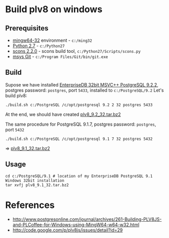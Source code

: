 ﻿# Build plv8 on windows

## Prerequisites

  - [mingw64-32](http://mingw-w64.sourceforge.net/) environment - `c:/ming32`
  - [Python 2.7](http://www.activestate.com/activepython/downloads) - `c:/Python27`
  - [scons 2.2.0](http://sourceforge.net/projects/scons/files/scons/2.2.0/scons-2.2.0-setup.exe/download) - scons build tool, `c:/Python27/Scripts/scons.py`
  - [msys Git](http://code.google.com/p/msysgit/downloads/list) - `c:/Program Files/Git/bin/git.exe`
    
## Build

Supose we have installed [EnterpriseDB 32bit MSVC++ PostgreSQL 9.2.2](http://www.enterprisedb.com/products-services-training/pgdownload#windows), postgres password: `postgres`, port `5433`, installed to `c:/PostgreSQL/9.2`
Let's build plv8:

    ./build.sh c:/PostgreSQL /c/opt/postgresql 9.2 2 32 postgres 5433
  
At the end, we should have created [plv8_9.2_32.tar.bz2](https://github.com/hernad/plv8_build/raw/master/binary/plv8_9.2_32.tar.bz2)
 
The same procedure for PostgreSQL 9.1.7, postgres password: `postgres`, port `5432`
 
    ./build.sh c:/PostgreSQL /c/opt/postgresql 9.1 7 32 postgres 5432

 => [plv8_9.1_32.tar.bz2](https://github.com/hernad/plv8_build/raw/master/binary/plv8_9.1_32.tar.bz2)  

## Usage

    cd c:/PostgreSQL/9.1 # location of my EnterpriseDB PostgreSQL 9.1 Windows 32bit installation
    tar xvfj plv8_9.1_32.tar.bz2

# References

  - http://www.postgresonline.com/journal/archives/261-Building-PLV8JS-and-PLCoffee-for-Windows-using-MingW64-w64-w32.html
  - http://code.google.com/p/plv8js/issues/detail?id=29
